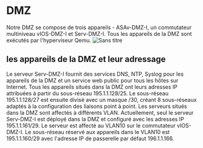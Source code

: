# DMZ
Notre DMZ se compose de trois appareils - ASAv-DMZ-I, un commutateur multiniveau vIOS-DMZ-I et Serv-DMZ-I. Tous les appareils de la DMZ sont exécutés par l'hyperviseur Qemu.
![Sans titre](https://github.com/bfaycal197/Enterprise-Network-on-GNS3/assets/91549637/55b4f911-fe97-4286-9d88-d5366ff88963)

## les appareils de la DMZ et leur adressage
Le serveur Serv-DMZ-I fournit des services DNS, NTP, Syslog pour les appareils de la DMZ et un service web public pour tous les hôtes sur Internet. Tous les appareils situés dans la DMZ ont leurs adresses IP attribuées à partir du sous-réseau 195.1.1.128/25. 
Le sous-réseau 195.1.1.128/27 est ensuite divisé avec un masque /30, créant 8 sous-réseaux adaptés à la configuration des liaisons point à point. Les serveurs situés dans la DMZ sont affectés à différents VLAN. Actuellement, seul le serveur Serv-DMZ-I est déployé dans la DMZ et configuré avec les adresses IP 195.1.1.161/29. Le serveur est affecté au VLAN10 sur le commutateur vIOS-DMZ-I. Le sous-réseau réservé aux appareils dans le VLAN10 est 195.1.1.160/29 avec l'adresse IP de passerelle par défaut 196.1.1.166.
